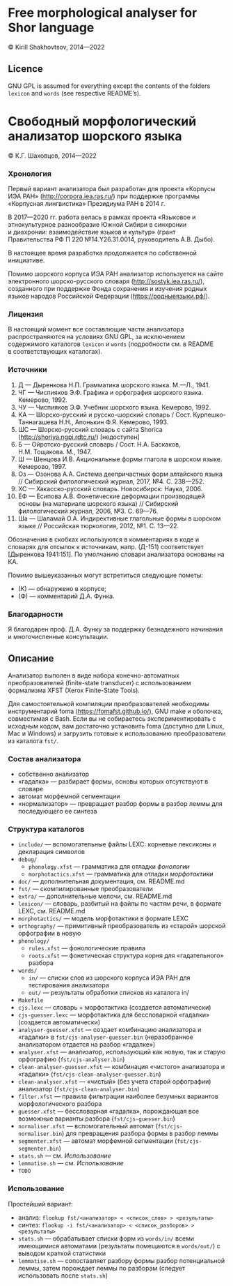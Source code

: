 # Free morphological analyser for Shor language
© Kirill Shakhovtsov, 2014—2022

## Licence
GNU GPL is assumed for everything except the contents of the folders `lexicon` and `words` (see respective README’s).

# Свободный морфологический анализатор шорского языка
© К.Г. Шаховцов, 2014—2022

### Хронология

Первый вариант анализатора был разработан для проекта «Корпусы ИЭА РАН» (http://corpora.iea.ras.ru/) при поддержке программы «Корпусная лингвистика» Президиума РАН в 2014 г.

В 2017—2020 гг. работа велась в рамках проекта «Языковое и этнокультурное разнообразие Южной Сибири в синхронии и диахронии: взаимодействие языков и культур» (грант Правительства РФ П 220 №14.Y26.31.0014, руководитель А.В. Дыбо).

В настоящее время разработка продолжается по собственной инициативе.

Помимо шорского корпуса ИЭА РАН анализатор используется на сайте электронного шорско-русского словаря (http://sostyk.iea.ras.ru/), созданного при поддержке Фонда сохранения и изучения родных языков народов Российской Федерации (https://родныеязыки.рф/).

### Лицензия
В настоящий момент все составлющие части анализатора распространяются на условиях GNU GPL, за исключением содержимого каталогов `lexicon` и `words` (подробности см. в README в соответствующих каталогах).

### Источники

1. Д — Дыренкова Н.П. Грамматика шорского языка. М.—Л., 1941.
2. ЧГ — Чиспияков Э.Ф. Графика и орфография шорского языка. Кемерово, 1992.
3. ЧУ — Чиспияков Э.Ф. Учебник шорского языка.  Кемерово, 1992.
4. КА — Шорско-русский и русско-шорский словарь / Сост. Курпешко-Таннагашева Н.Н., Апонькин Ф.Я. Кемерово, 1993.
5. ШС — Шорско-русский словарь с сайта Shorica (http://shoriya.ngpi.rdtc.ru/) [недоступен]
6. Б — Ойротско-русский словарь / Сост. Н.А. Баскаков, Н.М. Тощакова. М., 1947.
7. Ш — Шенцова И.В. Акциональные формы глагола в шорском языке. Кемерово, 1997.
8. Оз — Озонова А.А. Система деепричастных форм алтайского языка // Сибирский филологический журнал, 2017, №4. С. 238—252.
9. ХС — Хакасско-русский словарь. Новосибирск: Наука, 2006.
10. ЕФ — Есипова А.В. Фонетические деформации производящей основы (на материале шорского языка) // Сибирский филологический журнал, 2006, №3. С. 69—76.
11. Ша — Шаламай О.А. Индирективные глагольные формы в шорском языке // Российская тюркология, 2012, №1. С. 13—22.


Обозначения в скобках используются в комментариях в коде и словарях для отсылок к источникам, напр. (Д-151) соответствует [Дыренкова 1941:151]. По умолчанию словари анализатора основаны на КА.

Помимо вышеуказанных могут встретиться следующие пометы:
* (К) — обнаружено в корпусе;
* (Ф) — комментарий Д.А. Функа.

### Благодарности
Я благодарен проф. Д.А. Функу за поддержку безнадежного начинания и многочисленные консультации.

## Описание
Анализатор выполен в виде набора конечно-автоматных преобразователей (finite-state transducer) с использованием формализма XFST (Xerox Finite-State Tools).

Для самостоятельной компиляции преобразователей необходимы инструментарий foma (https://fomafst.github.io/), GNU make и оболочка, совместимая с Bash. Если вы не собираетесь экспериментировать с исходным кодом, вам достаточно установить foma (доступно для Linux, Mac и Windows) и загрузить готовые к использованию преобразователи из каталога `fst/`.

### Состав анализатора
* собственно анализатор
* «гадалка» — разбирает формы, основы которых отсутствуют в словаре
* автомат морфемной сегментации
* «нормализатор» — превращает разбор формы в разбор леммы для последующего ее синтеза

### Структура каталогов
* `include/` — вспомогательные файлы LEXC: корневые лексиконы и декларация символов
* `debug/`
	* `phonology.xfst` — грамматика для отладки _фонологии_
	* `morphotactics.xfst` — грамматика для отладки _морфотактики_
* `doc/` — дополнительная документация, см. README.md
* `fst/` — скомпилированные преобразователи
* `extra/` — дополнительные мелочи, см. README.md
* `lexicon/` — словарь, разбитый на файлы по частям речи, в формате LEXC, см. README.md
* `morphotactics/` — модель морфотактики в формате LEXC
* `orthography/` — примитивный преобразователь из «старой» шорской орфографии в новую
* `phonology/`
	* `rules.xfst` — фонологические правила
	* `roots.xfst` — фонетическая структура корня для «гадательного» разбора
* `words/`
	* `in/` — списки слов из шорского корпуса ИЭА РАН для тестирования анализатора
	* `out/` — результаты обработки списков из каталога in/
* `Makefile`
* `cjs.lexc` — словарь + морфотактика (создается автоматически)
* `cjs-guesser.lexc` — морфотактика для бессловарной «гадалки» (создается автоматически)
* `analyser-guesser.xfst` — создает комбинацию анализатора и «гадалки» в `fst/cjs-analyser-guesser.bin` (неразобранное анализатором отдается на разбор «гадалке»)
* `analyser.xfst` — анализатор, использующий как новую, так и старую орфографию (`fst/cjs-analyser.bin`)
* `clean-analyser-guesser.xfst` — комбинация «чистого» анализатора и «гадалки» (`fst/cjs-clean-analyser-guesser.bin`)
* `clean-analyser.xfst` — «чистый» (без учета старой орфографии) анализатор (`fst/cjs-clean-analyser.bin`)
* `filter.xfst` — правила фильтрации наиболее безумных вариантов морфологического разбора
* `guesser.xfst` — бессловарная «гадалка», порождающая все возможные варианты разбора (`fst/cjs-guesser.bin`)
* `normaliser.xfst` — вспомогательный автомат (`fst/cjs-normaliser.bin`) для превращения разбора формы в разбор леммы
* `segmenter.xfst` — автомат морфемной сегментации (`fst/cjs-segmenter.bin`)
* `stats.sh` — см. _Использование_
* `lemmatise.sh` — см. _Использование_
* `TODO`

### Использование
Простейший вариант:
* анализ: `flookup fst/<анализатор> < <список_слов> > <результаты>`
* синтез: `flookup -i fst/<анализатор> < <список_разборов> > <результаты>`
* `stats.sh` — обрабатывает списки форм из `words/in/` всеми имеющимися автоматами (результаты помещаются в `words/out/`) с выводом краткой статистики
* `lemmatise.sh` — сопоставляет разбору формы разбор потенциальной леммы, затем порождает леммы по разборам (следует использовать после `stats.sh`)
